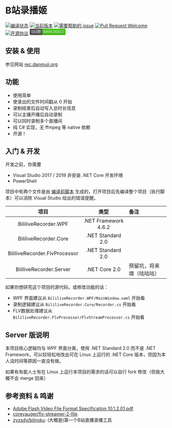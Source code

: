 # B站录播姬

[![编译状态](https://ci.appveyor.com/api/projects/status/1n4822yitgtu7ht7?svg=true)](https://ci.appveyor.com/project/Genteure/bililiverecorder)
[![当前版本](https://img.shields.io/github/tag/Bililive/BililiveRecorder.svg?label=当前版本)](#)
[![需要帮助的 issue](https://img.shields.io/github/issues/Bililive/BililiveRecorder/help%20wanted.svg?label=需要帮助的%20issue)](https://github.com/Bililive/BililiveRecorder/issues?q=is%3Aissue+is%3Aopen+label%3A%22help+wanted%22)
[![Pull Request Welcome](https://img.shields.io/badge/Pull%20request-欢迎-brightgreen.svg)](#)
[![开源协议](https://img.shields.io/github/license/Bililive/BililiveRecorder.svg?label=开源协议)](#)
[<svg xmlns="http://www.w3.org/2000/svg" xmlns:xlink="http://www.w3.org/1999/xlink" width="112" height="20"><linearGradient id="b" x2="0" y2="100%"><stop offset="0" stop-color="#bbb" stop-opacity=".1"/><stop offset="1" stop-opacity=".1"/></linearGradient><clipPath id="a"><rect width="112" height="20" rx="3" fill="#fff"/></clipPath><g clip-path="url(#a)"><path fill="#555" d="M0 0h39v20H0z"/><path fill="#4c1" d="M39 0h73v20H39z"/><path fill="url(#b)" d="M0 0h112v20H0z"/></g><g fill="#fff" text-anchor="middle" font-family="DejaVu Sans,Verdana,Geneva,sans-serif" font-size="110"> <text x="205" y="150" fill="#010101" fill-opacity=".3" transform="scale(.1)" textLength="290">QQ群</text><text x="205" y="140" transform="scale(.1)" textLength="290">QQ群</text><text x="745" y="150" fill="#010101" fill-opacity=".3" transform="scale(.1)" textLength="630">689636812</text><text x="745" y="140" transform="scale(.1)" textLength="630">689636812</text></g> </svg>](https://jq.qq.com/?_wv=1027&k=5zVwEyf)

## 安装 & 使用

参见网站 [rec.danmuji.org](https://rec.danmuji.org)

## 功能

- 使用简单
- 使录出的文件时间戳从 0 开始
- 录制结束后自动写入总时长信息
- 可以主播开播后自动录制
- 可以同时录制多个直播间
- 纯 C# 实现，无 ffmpeg 等 native 依赖
- 开源！

## 入门 & 开发

开发之前，你需要

- Visual Studio 2017 / 2019 并安装 .NET Core 开发环境
- PowerShell

项目中有两个文件是由 [编译前脚本](./CI/patch_buildinfo.ps1) 生成的，打开项目后先编译整个项目（执行脚本）可以消除 Visual Studio 给出的错误提醒。

项目 | 类型 | 备注
:---:|:---:|:---
BililiveRecorder.WPF | .NET Framework 4.6.2
BililiveRecorder.Core | .NET Standard 2.0
BililiveRecorder.FlvProcessor | .NET Standard 2.0
BililiveRecorder.Server | .NET Core 2.0 | 预留坑，将来填（咕咕咕）

如果你想研究这个项目的源代码，或修改功能的话：

- WPF 界面建议从 `BililiveRecorder.WPF/MainWindow.xaml` 开始看
- 录制逻辑建议从 `BililiveRecorder.Core/Recorder.cs` 开始看
- FLV数据处理建议从 `BililiveRecorder.FlvProcessor/FlvStreamProcessor.cs` 开始看

## Server 版说明

本项目核心逻辑均与 WPF 界面分离，使用 .NET Standard 2.0 而不是 .NET Framework，可以较轻松地改出可在 Linux 上运行的 .NET Core 版本，但因为本人没时间等原因一直没有做。

如果有有能人士有在 Linux 上运行本项目的需求的话可以自行 fork 修改（但我大概不会 merge 回来）

## 参考资料 & 鸣谢

- [Adobe Flash Video File Format Specification 10.1.2.01.pdf](https://www.adobe.com/content/dam/acom/en/devnet/flv/video_file_format_spec_v10_1.pdf)
- [coreyauger/flv-streamer-2-file](https://github.com/coreyauger/flv-streamer-2-file)
- [zyzsdy/biliroku](https://github.com/zyzsdy/biliroku): (大概是)第一个B站直播录播工具
